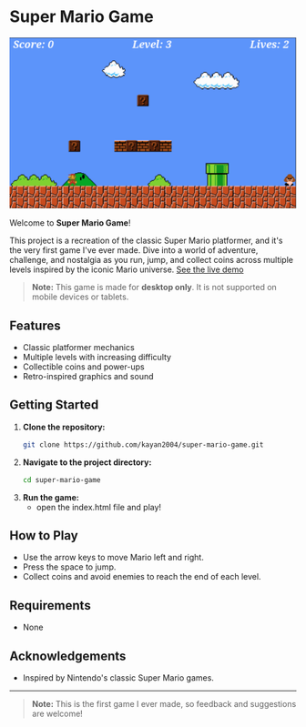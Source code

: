 # Super Mario Game

![Game Preview](/images/preview.png)

Welcome to **Super Mario Game**!

This project is a recreation of the classic Super Mario platformer, and it's the very first game I've ever made. Dive into a world of adventure, challenge, and nostalgia as you run, jump, and collect coins across multiple levels inspired by the iconic Mario universe.
[See the live demo](https://super-mario-game-sable.vercel.app/)

> **Note:** This game is made for **desktop only**. It is not supported on mobile devices or tablets.

## Features

- Classic platformer mechanics
- Multiple levels with increasing difficulty
- Collectible coins and power-ups
- Retro-inspired graphics and sound

## Getting Started

1. **Clone the repository:**
   ```bash
   git clone https://github.com/kayan2004/super-mario-game.git
   ```
2. **Navigate to the project directory:**
   ```bash
   cd super-mario-game
   ```
3. **Run the game:**
   - open the index.html file and play!

## How to Play

- Use the arrow keys to move Mario left and right.
- Press the space to jump.
- Collect coins and avoid enemies to reach the end of each level.

## Requirements

- None


## Acknowledgements

- Inspired by Nintendo's classic Super Mario games.

---

> **Note:** This is the first game I ever made, so feedback and suggestions are welcome!

